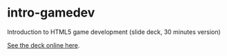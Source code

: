 # intro-gamedev

Introduction to HTML5 game development (slide deck, 30 minutes version)

[See the deck online here](https://belen-albeza.github.io/intro-gamedev-30).
